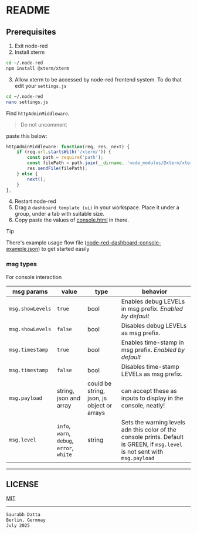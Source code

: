 # README

## Prerequisites

1. Exit node-red
2. Install xterm

```bash
cd ~/.node-red
npm install @xterm/xterm
```

3. Allow xterm to be accessed by node-red frontend system. To do that edit your `settings.js`

```bash
cd ~/.node-red
nano settings.js
```

Find `httpAdminMiddleware`. 

> Do not uncomment

paste this below:

```js
httpAdminMiddleware: function(req, res, next) {
    if (req.url.startsWith('/xterm/')) {
        const path = require('path');
        const filePath = path.join(__dirname, 'node_modules/@xterm/xterm', req.url.replace('/xterm/', ''));
        res.sendFile(filePath);
    } else {
        next();
    }
},
```

4. Restart node-red
5. Drag a `dashboard template (ui)` in your workspace. Place it under a group, under a tab with suitable size. 
6. Copy paste the values of [console.html]( console.html) in there. 

> [!TIP]
> There's example usage flow file ([node-red-dashboard-console-example.json](node-red-dashboard-console-example.json)) to get started easily


### msg types 

For console interaction

| msg params | value | type | behavior
| --- | --- | --- | --- |
`msg.showLevels` | `true` | bool | Enables debug LEVELs in msg prefix. _Enabled by default_ |
`msg.showLevels` | `false` | bool | Disables debug LEVELs as msg prefix. |
`msg.timestamp` | `true` | bool | Enables time-stamp in msg prefix. _Enabled by default_ |
`msg.timestamp` | `false` | bool | Disables time-stamp LEVELs as msg prefix. |
`msg.payload` | string, json and array | could be string, json, js object or arrays  | can accept these as inputs to display in the console, neatly! |
`msg.level` | `info`, `warn`, `debug`, `error`, `white` | string  | Sets the warning levels adn this color of the console prints. Default is GREEN, if `msg.level` is not sent with `msg.payload` |

---

## LICENSE

[MIT](LICENSE)

---

```txt
Saurabh Datta
Berlin, Germnay
July 2025
```

